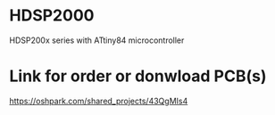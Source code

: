 # HDSP2000
HDSP200x series with ATtiny84 microcontroller

# Link for order or donwload PCB(s)
https://oshpark.com/shared_projects/43QgMIs4
